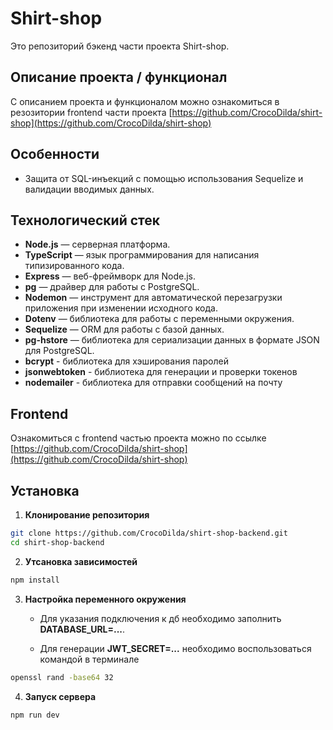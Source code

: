 # Shirt-shop

Это репозиторий бэкенд части проекта Shirt-shop.

## Описание проекта / функционал

С описанием проекта и функционалом можно ознакомиться в резозитории frontend части проекта [https://github.com/CrocoDilda/shirt-shop](https://github.com/CrocoDilda/shirt-shop)

## Особенности

- Защита от SQL-инъекций с помощью использования Sequelize и валидации вводимых данных.

## Технологический стек

- **Node.js** — серверная платформа.
- **TypeScript** — язык программирования для написания типизированного кода.
- **Express** — веб-фреймворк для Node.js.
- **pg** — драйвер для работы с PostgreSQL.
- **Nodemon** — инструмент для автоматической перезагрузки приложения при изменении исходного кода.
- **Dotenv** — библиотека для работы с переменными окружения.
- **Sequelize** — ORM для работы с базой данных.
- **pg-hstore** — библиотека для сериализации данных в формате JSON для PostgreSQL.
- **bcrypt** - библиотека для хэширования паролей
- **jsonwebtoken** - библиотека для генерации и проверки токенов
- **nodemailer** - библиотека для отправки сообщений на почту

## Frontend

Ознакомиться с frontend частью проекта можно по ссылке [https://github.com/CrocoDilda/shirt-shop](https://github.com/CrocoDilda/shirt-shop)

## Установка

1. **Клонирование репозитория**

```bash
git clone https://github.com/CrocoDilda/shirt-shop-backend.git
cd shirt-shop-backend
```

2. **Утсановка зависимостей**

```bash
npm install
```

3. **Настройка переменного окружения**

   - Для указания подключения к дб необходимо заполнить **DATABASE_URL=...**.

   - Для генерации **JWT_SECRET=...** необходимо воспользоваться командой в терминале

```bash
openssl rand -base64 32
```

4. **Запуск сервера**

```bash
npm run dev
```
